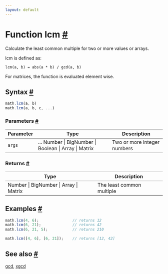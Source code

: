 ```yaml
---
layout: default
---
```


<h1 id="function-lcm">Function lcm <a href="#function-lcm" title="Permalink">#</a></h1>

Calculate the least common multiple for two or more values or arrays.

lcm is defined as:

    lcm(a, b) = abs(a * b) / gcd(a, b)

For matrices, the function is evaluated element wise.


<h2 id="syntax">Syntax <a href="#syntax" title="Permalink">#</a></h2>

```js
math.lcm(a, b)
math.lcm(a, b, c, ...)
```

<h3 id="parameters">Parameters <a href="#parameters" title="Permalink">#</a></h3>

Parameter | Type | Description
--------- | ---- | -----------
`args` | ... Number &#124; BigNumber &#124; Boolean &#124; Array &#124; Matrix | Two or more integer numbers

<h3 id="returns">Returns <a href="#returns" title="Permalink">#</a></h3>

Type | Description
---- | -----------
Number &#124; BigNumber &#124; Array &#124; Matrix | The least common multiple


<h2 id="examples">Examples <a href="#examples" title="Permalink">#</a></h2>

```js
math.lcm(4, 6);               // returns 12
math.lcm(6, 21);              // returns 42
math.lcm(6, 21, 5);           // returns 210

math.lcm([4, 6], [6, 21]);    // returns [12, 42]
```


<h2 id="see-also">See also <a href="#see-also" title="Permalink">#</a></h2>

[gcd](gcd.html),
[xgcd](xgcd.html)


<!-- Note: This file is automatically generated from source code comments. Changes made in this file will be overridden. -->
